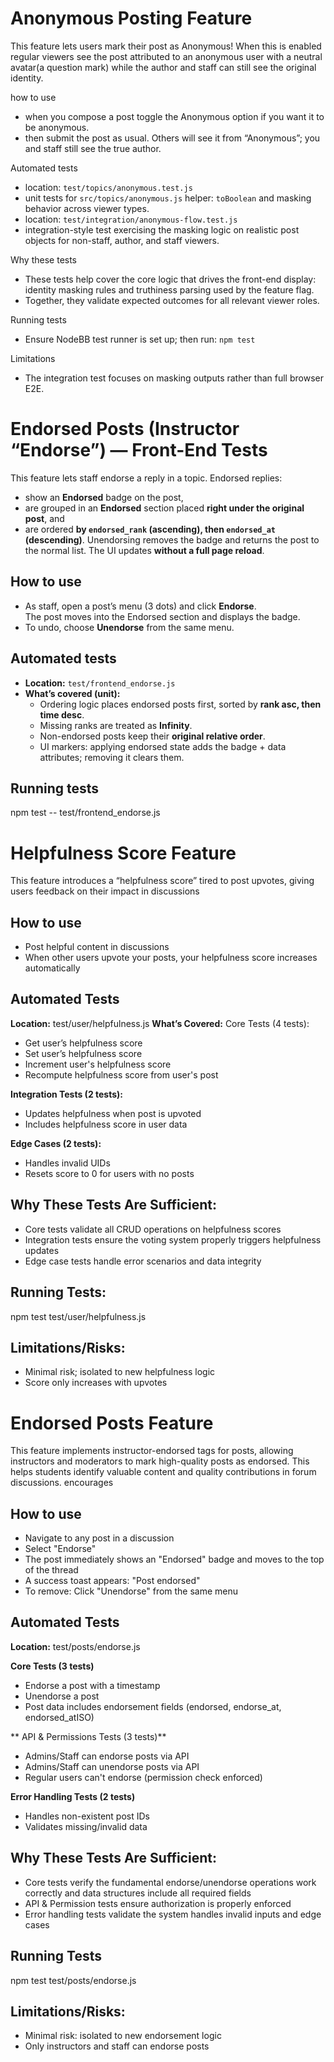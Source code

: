 

# Anonymous Posting Feature


This feature lets users mark their post as Anonymous! When this is enabled regular viewers see the post attributed to an anonymous user with a neutral avatar(a question mark) while the author and staff can still see the original identity.


how to use
- when you compose a post toggle the Anonymous option if you want it to be anonymous.
- then submit the post as usual. Others will see it from “Anonymous”; you and staff still see the true author.


Automated tests
- location: `test/topics/anonymous.test.js`
 - unit tests for `src/topics/anonymous.js` helper: `toBoolean` and masking behavior across viewer types.
- location: `test/integration/anonymous-flow.test.js`
 - integration-style test exercising the masking logic on realistic post objects for non-staff, author, and staff viewers.


Why these tests
- These tests help cover the core logic that drives the front-end display: identity masking rules and truthiness parsing used by the feature flag.
- Together, they validate expected outcomes for all relevant viewer roles.


Running tests
- Ensure NodeBB test runner is set up; then run: `npm test`


Limitations
- The integration test focuses on masking outputs rather than full browser E2E.


# Endorsed Posts (Instructor “Endorse”) — Front-End Tests


This feature lets staff endorse a reply in a topic. Endorsed replies:
- show an **Endorsed** badge on the post,
- are grouped in an **Endorsed** section placed **right under the original post**, and
- are ordered **by `endorsed_rank` (ascending), then `endorsed_at` (descending)**.
Unendorsing removes the badge and returns the post to the normal list. The UI updates **without a full page reload**.


## How to use
- As staff, open a post’s menu (3 dots) and click **Endorse**.  
  The post moves into the Endorsed section and displays the badge.  
- To undo, choose **Unendorse** from the same menu.


## Automated tests
- **Location:** `test/frontend_endorse.js`
- **What’s covered (unit):**
  - Ordering logic places endorsed posts first, sorted by **rank asc, then time desc**.
  - Missing ranks are treated as **Infinity**.
  - Non-endorsed posts keep their **original relative order**.
  - UI markers: applying endorsed state adds the badge + data attributes; removing it clears them.




## Running tests
npm test -- test/frontend_endorse.js


# Helpfulness Score Feature


This feature introduces a “helpfulness score” tired to post upvotes, giving users feedback on their impact in discussions


## How to use
- Post helpful content in discussions
- When other users upvote your posts, your helpfulness score increases automatically


## Automated Tests
 **Location:** test/user/helpfulness.js 
**What’s Covered:**
Core Tests (4 tests):
- Get user’s helpfulness score
- Set user’s helpfulness score
- Increment user's helpfulness score
- Recompute helpfulness score from user's post


**Integration Tests (2 tests):**
- Updates helpfulness when post is upvoted
- Includes helpfulness score in user data


**Edge Cases (2 tests):**
- Handles invalid UIDs
- Resets score to 0 for users with no posts


## Why These Tests Are Sufficient:
- Core tests validate all CRUD operations on helpfulness scores
- Integration tests ensure the voting system properly triggers helpfulness updates
- Edge case tests handle error scenarios and data integrity


## Running Tests:
npm test test/user/helpfulness.js


## Limitations/Risks:
- Minimal risk; isolated to new helpfulness logic
- Score only increases with upvotes


# Endorsed Posts Feature 


This feature implements instructor-endorsed tags for posts, allowing instructors and moderators to mark high-quality posts as endorsed. This helps students identify valuable content and  quality contributions in forum discussions.
encourages
## How to use
- Navigate to any post in a discussion
- Select "Endorse"
- The post immediately shows an "Endorsed" badge and moves to the top of the thread
- A success toast appears: "Post endorsed"
- To remove: Click "Unendorse" from the same menu


## Automated Tests
**Location:** test/posts/endorse.js 


**Core Tests (3 tests)**
- Endorse a post with a timestamp
- Unendorse a post
- Post data includes endorsement fields (endorsed, endorse_at, endorsed_atISO)


** API & Permissions Tests (3 tests)**
- Admins/Staff can endorse posts via API
- Admins/Staff can unendorse posts via API
- Regular users can't endorse (permission check enforced)


**Error Handling Tests (2 tests)**
- Handles non-existent post IDs
- Validates missing/invalid data


## Why These Tests Are Sufficient:
- Core tests verify the fundamental endorse/unendorse operations work correctly and data structures include all required fields
- API & Permission tests ensure authorization is properly enforced
- Error handling tests validate the system handles invalid inputs and edge cases


## Running Tests
npm test test/posts/endorse.js


## Limitations/Risks:
- Minimal risk: isolated to new endorsement logic
- Only instructors and staff can endorse posts